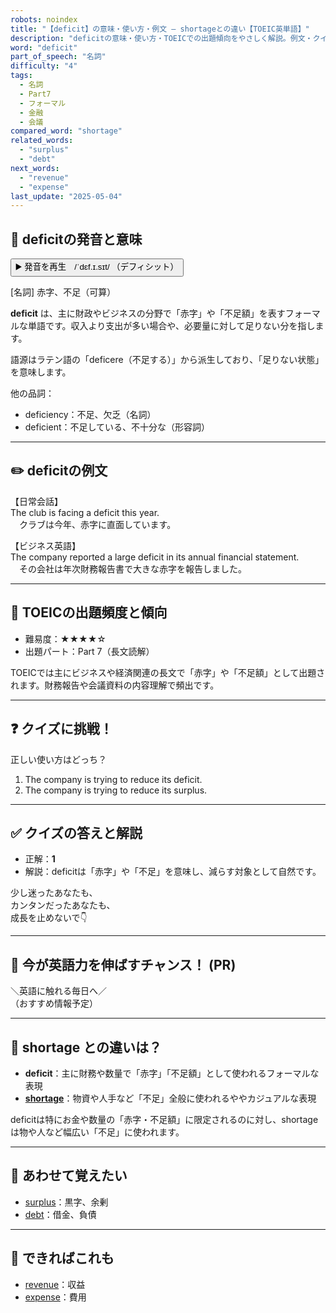 ```yaml
---
robots: noindex
title: "【deficit】の意味・使い方・例文 ― shortageとの違い【TOEIC英単語】"
description: "deficitの意味・使い方・TOEICでの出題傾向をやさしく解説。例文・クイズ付きでshortageとの違いもわかりやすく学べます。"
word: "deficit"
part_of_speech: "名詞"
difficulty: "4"
tags:
  - 名詞
  - Part7
  - フォーマル
  - 金融
  - 会議
compared_word: "shortage"
related_words:
  - "surplus"
  - "debt"
next_words:
  - "revenue"
  - "expense"
last_update: "2025-05-04"
---
```


## 🔰 deficitの発音と意味

<button class="play-audio" onclick="playTTS('deficit')">
  <span class="play-audio-main">
    ▶️ 発音を再生　/ˈdɛf.ɪ.sɪt/
  </span>
  <span class="play-audio-sub">
    （デフィシット）
  </span>
</button>

[名詞] 赤字、不足（可算）

**deficit** は、主に財政やビジネスの分野で「赤字」や「不足額」を表すフォーマルな単語です。収入より支出が多い場合や、必要量に対して足りない分を指します。

語源はラテン語の「deficere（不足する）」から派生しており、「足りない状態」を意味します。

他の品詞：  
- deficiency：不足、欠乏（名詞）
- deficient：不足している、不十分な（形容詞）

---

## ✏️ deficitの例文

【日常会話】  
The club is facing a deficit this year.  
　クラブは今年、赤字に直面しています。

【ビジネス英語】  
The company reported a large deficit in its annual financial statement.  
　その会社は年次財務報告書で大きな赤字を報告しました。

---

## 🎯 TOEICの出題頻度と傾向

- 難易度：★★★★☆
- 出題パート：Part 7（長文読解）

TOEICでは主にビジネスや経済関連の長文で「赤字」や「不足額」として出題されます。財務報告や会議資料の内容理解で頻出です。

---

## ❓ クイズに挑戦！

正しい使い方はどっち？

1. The company is trying to reduce its deficit.  
2. The company is trying to reduce its surplus.

---

## ✅ クイズの答えと解説

- 正解：**1**
- 解説：deficitは「赤字」や「不足」を意味し、減らす対象として自然です。

少し迷ったあなたも、  
カンタンだったあなたも、  
成長を止めないで👇️

---

## 🚀 今が英語力を伸ばすチャンス！ (PR)

<div class="info-center">
＼英語に触れる毎日へ／<br>  
（おすすめ情報予定）
</div>

---

## 🤔  shortage との違いは？

- **deficit**：主に財務や数量で「赤字」「不足額」として使われるフォーマルな表現
- **[shortage](/shortage)**：物資や人手など「不足」全般に使われるややカジュアルな表現

deficitは特にお金や数量の「赤字・不足額」に限定されるのに対し、shortageは物や人など幅広い「不足」に使われます。

---

## 🧩 あわせて覚えたい

- [surplus](/surplus)：黒字、余剰
- [debt](/debt)：借金、負債

---

## 📖 できればこれも

- [revenue](/revenue)：収益
- [expense](/expense)：費用

<!-- cvid: aid22_bid34 -->
